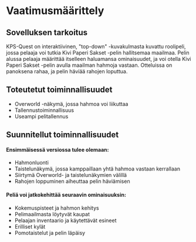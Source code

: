 # Vaatimusmäärittely
## Sovelluksen tarkoitus
KPS-Quest on interaktiivinen, "top-down" -kuvakulmasta kuvattu roolipeli, jossa pelaaja voi tutkia Kivi Paperi Sakset -pelin hallitsemaa maailmaa. Pelin alussa pelaaja määrittää itselleen haluamansa ominaisuudet, ja voi otella Kivi Paperi Sakset -pelin avulla maailman hahmoja vastaan. Otteluissa on panoksena rahaa, ja pelin häviää rahojen loputtua.
## Toteutetut toiminnallisuudet
- Overworld -näkymä, jossa hahmoa voi liikuttaa
- Tallennustoiminnallisuus
- Useampi pelitallennus
## Suunnitellut toiminnallisuudet
#### Ensimmäisessä versiossa tulee olemaan:
- Hahmonluonti
- Taistelunäkymä, jossa kamppaillaan yhtä hahmoa vastaan kerrallaan
- Siirtymä Overworld- ja taistelunäkymien välillä
- Rahojen loppuminen aiheuttaa pelin häviämisen
#### Peliä voi jatkokehittää seuraavin ominaisuuksin:
- Kokemuspisteet ja hahmon kehitys
- Pelimaailmasta löytyvät kaupat
- Pelaajan inventaario ja käytettävät esineet
- Erilliset kylät
- Pomotaistelut ja pelin läpäisy
